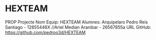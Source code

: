 # HEXTEAM
PROP Projecte
Nom Equip: HEXTEAM Alumnes: Arquipelaro Pedro Reis Santiago - 12855446X //Ariel Median Aranibar - 26567855a 
URL GitHub: https://github.com/pedroo3d/HEXTEAM